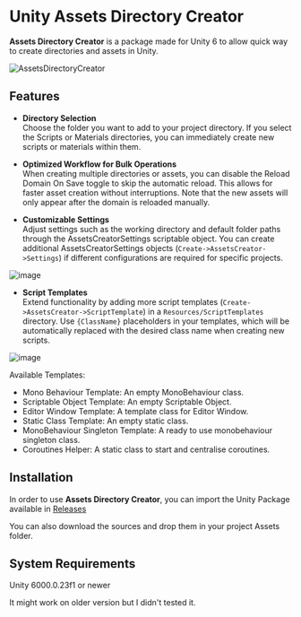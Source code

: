 # Unity Assets Directory Creator

**Assets Directory Creator** is a package made for Unity 6 to allow quick way to create directories and assets in Unity.

![AssetsDirectoryCreator](https://github.com/user-attachments/assets/58058d7b-7924-4d32-b26c-397dde9e8805)

## Features

- **Directory Selection** <br>
Choose the folder you want to add to your project directory.
If you select the Scripts or Materials directories, you can immediately create new scripts or materials within them.

- **Optimized Workflow for Bulk Operations** <br>
When creating multiple directories or assets, you can disable the Reload Domain On Save toggle to skip the automatic reload.
This allows for faster asset creation without interruptions. Note that the new assets will only appear after the domain is reloaded manually.

- **Customizable Settings** <br>
Adjust settings such as the working directory and default folder paths through the AssetsCreatorSettings scriptable object.
You can create additional AssetsCreatorSettings objects (`Create->AssetsCreator->Settings`) if different configurations are required for specific projects.

![image](https://github.com/user-attachments/assets/8d3e10b1-df87-40ed-969e-fafaca6efd2a)

- **Script Templates** <br>
Extend functionality by adding more script templates (`Create->AssetsCreator->ScriptTemplate`) in a `Resources/ScriptTemplates` directory.
Use `{ClassName}` placeholders in your templates, which will be automatically replaced with the desired class name when creating new scripts.

![image](https://github.com/user-attachments/assets/21cda0c8-ea09-455d-a09e-7617c265ff7e)

Available Templates:
- Mono Behaviour Template: An empty MonoBehaviour class.
- Scriptable Object Template: An empty Scriptable Object.
- Editor Window Template: A template class for Editor Window.
- Static Class Template: An empty static class.
- MonoBehaviour Singleton Template: A ready to use monobehaviour singleton class.
- Coroutines Helper: A static class to start and centralise coroutines.

## Installation

In order to use **Assets Directory Creator**, you can import the Unity Package available in [Releases](https://github.com/Theo-Mestre/Unity-Assets-Directory-Creator/releases)

You can also download the sources and drop them in your project Assets folder.

## System Requirements

Unity 6000.0.23f1 or newer

It might work on older version but I didn't tested it.
